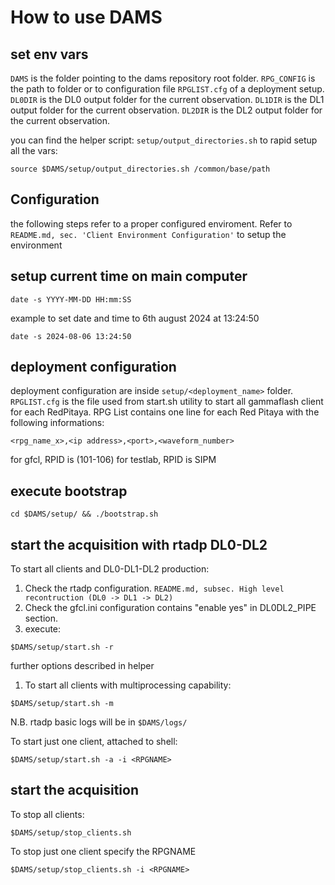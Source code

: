 # How to use DAMS

## set env vars

`DAMS` is the folder pointing to the dams repository root folder.
`RPG_CONFIG` is the path to folder or to configuration file `RPGLIST.cfg` of a deployment setup.
`DL0DIR` is the DL0 output folder for the current observation.
`DL1DIR` is the DL1 output folder for the current observation.
`DL2DIR` is the DL2 output folder for the current observation.

you can find the helper script: `setup/output_directories.sh` to rapid setup all the vars:
```[bash]
source $DAMS/setup/output_directories.sh /common/base/path
```
## Configuration

the following steps refer to a proper configured enviroment.
Refer to `README.md, sec. 'Client Environment Configuration'` to setup the environment


## setup current time on main computer

```
date -s YYYY-MM-DD HH:mm:SS
```
example to set date and time to 6th august 2024 at 13:24:50
```
date -s 2024-08-06 13:24:50
```

## deployment configuration
deployment configuration are inside `setup/<deployment_name>` folder.
`RPGLIST.cfg` is the file used from start.sh utility to start all gammaflash client for each RedPitaya.
RPG List contains one line for each Red Pitaya with the following informations:
```
<rpg_name_x>,<ip address>,<port>,<waveform_number>
```
for gfcl, RPID is (101-106)
for testlab, RPID is SIPM

## execute bootstrap

```
cd $DAMS/setup/ && ./bootstrap.sh
```

## start the acquisition with rtadp DL0-DL2


To start all clients and DL0-DL1-DL2 production:
1. Check the rtadp configuration. `README.md, subsec. High level recontruction (DL0 -> DL1 -> DL2)`
2. Check the gfcl.ini configuration contains "enable yes" in DL0DL2_PIPE section. 
3. execute:
```
$DAMS/setup/start.sh -r
```
further options described in helper
1. To start all clients with multiprocessing capability:
```
$DAMS/setup/start.sh -m
```
N.B. rtadp basic logs will be in `$DAMS/logs/`


To start just one client, attached to shell:
```
$DAMS/setup/start.sh -a -i <RPGNAME>
```


## start the acquisition

To stop all clients:
```
$DAMS/setup/stop_clients.sh
```

To stop just one client specify the RPGNAME
```
$DAMS/setup/stop_clients.sh -i <RPGNAME>
```